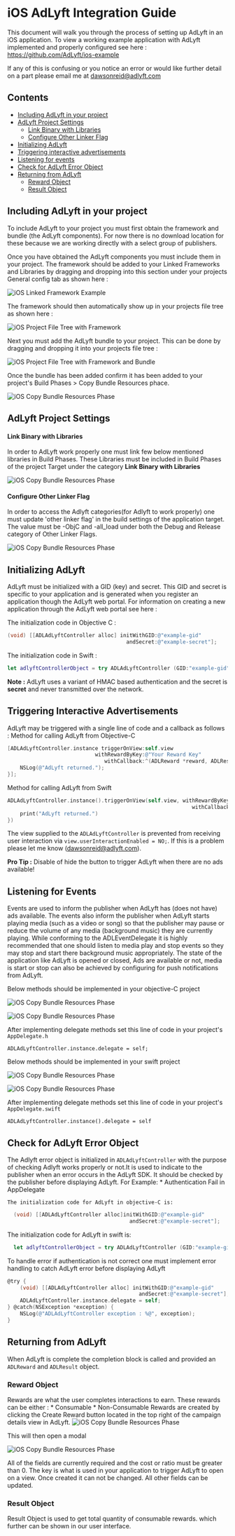 
# iOS AdLyft Integration Guide

This document will walk you through the process of setting up AdLyft in an iOS
application. To view a working example application with AdLyft implemented
and properly configured see here : https://github.com/AdLyft/ios-example

If any of this is confusing or you notice an error or would like further detail
on a part please email me at dawsonreid@adlyft.com

## Contents

- [Including AdLyft in your project](#including-adlyft-in-your-project)
- [AdLyft Project Settings](#adlyft-project-settings)
     *  [Link Binary with Libraries](#link-binary-with-libraries)
     *  [Configure Other Linker Flag](#configure-other-linker-flag) 
- [Initializing AdLyft](#initializing-adlyft) 
- [Triggering interactive advertisements](#triggering-interactive-advertisements) 
- [Listening for events](#listening-for-events)
- [Check for AdLyft Error Object](#check-for-adlyft-error-object)
- [Returning from AdLyft](#returning-from-adlyft)
    * [Reward Object](#reward-object)
    * [Result Object](#result-object)

## Including AdLyft in your project

To include AdLyft to your project you must first obtain the framework and
bundle (the AdLyft components). For now there is no download location for these
because we are working directly with a select group of publishers.

Once you have obtained the AdLyft components you must include them in your
project. The framework should be added to your Linked Frameworks and Libraries
by dragging and dropping into this section under your projects General config
tab as shown here :

![iOS Linked Framework Example](/images/ios-linked-frameworks.png)

The framework should then automatically show up in your projects file tree as
shown here :

![iOS Project File Tree with Framework](/images/ios-project-tree-with-framework.png)

Next you must add the AdLyft bundle to your project. This can be done by
dragging and dropping it into your projects file tree :

![iOS Project File Tree with Framework and Bundle](/images/ios-project-tree-with-framework-and-bundle.png)

Once the bundle has been added confirm it has been added to your project's
Build Phases > Copy Bundle Resources phace.

![iOS Copy Bundle Resources Phase](/images/ios-copy-bundle-resources-phase.png)

## AdLyft Project Settings

#### Link Binary with Libraries

In order to AdLyft work properly one must link few below mentioned libraries in Build Phases. These Libraries must be included in Build Phases of the project Target under the category **Link Binary with Libraries**

![iOS Copy Bundle Resources Phase](/images/ios-link-binary-with-libraries.png)


#### Configure Other Linker Flag

In order to access the Adlyft categories(for Adlyft to work properly) one must update 'other linker flag' in the build settings of the application target.
The value must be -ObjC and -all_load under both the Debug and Release category of Other Linker Flags.

![iOS Copy Bundle Resources Phase](/images/ios-objc-linker-flags.png)

## Initializing AdLyft

AdLyft must be initialized with a GID (key) and secret. This GID and secret is
specific to your application and is generated when you register an application
though the AdLyft web portal. For information on creating a new application
through the AdLyft web portal see here :

The initialization code in Objective C :

```objective-c
(void) [[ADLAdLyftController alloc] initWithGID:@"example-gid"
                                      andSecret:@"example-secret"];
```

The initialization code in Swift :

```swift
let adlyftControllerObject = try ADLAdLyftController (GID:"example-gid", andSecret:"example-secret")                
```

**Note :** AdLyft uses a variant of HMAC based authentication and the secret is
**secret** and never transmitted over the network.

## Triggering Interactive Advertisements

AdLyft may be triggered with a single line of code and a callback as follows :
Method for calling AdLyft from Objective-C

```objective-c
[ADLAdLyftController.instance triggerOnView:self.view
                            withRewardByKey:@"Your Reward Key" 
                               withCallback:^(ADLReward *reward, ADLResult *results){
    NSLog(@"AdLyft returned.");
}];
```

Method for calling AdLyft from Swift
```swift
ADLAdLyftController.instance().triggerOnView(self.view, withRewardByKey:"Your Reward Key",
                                                           withCallback:{ reward, results in
    print("AdLyft returned.")
})

```

The view supplied to the `ADLAdLyftController` is prevented from receiving user
interaction via `view.userInteractionEnabled = NO;`. If this is a problem please
let me know (dawsonreid@adlyft.com).

**Pro Tip :** Disable of hide the button to trigger AdLyft when there are no ads available!

## Listening for Events

Events are used to inform the publisher when AdLyft has (does not have) ads available.
The events also inform the publisher when AdLyft starts playing media (such as a video or song) so that the publisher may pause or reduce the volume of any media (background music) they are currently playing.
While conforming to the ADLEventDelegate it is highly recommended that one should listen to media play and stop events so they may stop and start there background music appropriately. 
The state of the application like AdLyft is opened or closed, Ads are available or not, media is start or stop can also be achieved by configuring for push notifications from AdLyft.

Below methods should be implemented in your objective-C project

![iOS Copy Bundle Resources Phase](/images/ios-AppDelegateH-ADLEventDelegates.png)


![iOS Copy Bundle Resources Phase](/images/ios-ADLEventDelegates.png)

After implementing delegate methods set this line of code in your project's `AppDelegate.h`
```
ADLAdLyftController.instance.delegate = self;
```

Below methods should be implemented in your swift project

![iOS Copy Bundle Resources Phase](/images/swift-conforms-adleventdelegate.png)


![iOS Copy Bundle Resources Phase](/images/swift-adleventdelegates.png)

After implementing delegate methods set this line of code in your project's `AppDelegate.swift`
```
ADLAdLyftController.instance().delegate = self
```

## Check for AdLyft Error Object

The Adlyft error object is initialized in `ADLAdLyftController` with the purpose of checking Adlyft works properly or not.It is used to indicate to the publisher when an error occurs in the AdLyft SDK. It should be checked by the publisher before displaying AdLyft.
For Example:
    * Authentication Fail in AppDelegate 
    
    The initialization code for AdLyft in objective-C is:

```objective-c
  (void) [[ADLAdLyftController alloc]initWithGID:@"example-gid"
                                       andSecret:@"example-secret"];
```
 The initialization code for AdLyft in swift is:

```swift
  let adlyftControllerObject = try ADLAdLyftController (GID:"example-gid", andSecret:"example-secret")
```

To handle error if authentication is not correct one must implement error handling to catch AdLyft error before displaying AdLyft

```objective-c
@try {
    (void) [[ADLAdLyftController alloc] initWithGID:@"example-gid"
                                          andSecret:@"example-secret"];
    ADLAdLyftController.instance.delegate = self;
} @catch(NSException *exception) {
    NSLog(@"ADLAdLyftController exception : %@", exception);
}
```

## Returning from AdLyft

When AdLyft is complete the completion block is called and provided an
`ADLReward` and `ADLResult` object.

### Reward Object
Rewards are what the user completes interactions to earn. These rewards can be either :
    * Consumable
    * Non-Consumable
Rewards are created by clicking the Create Reward button located in the top right of the campaign details view in AdLyft.
![iOS Copy Bundle Resources Phase](/images/portal/create-reward-button.png)


This will then open a modal

![iOS Copy Bundle Resources Phase](/images/portal/create-reward-modal.png)

All of the fields are currently required and the cost or ratio must be greater than 0.
The key is what is used in your application to trigger AdLyft to open on a view. Once created it can not be changed. All other fields can be updated.

### Result Object
Result Object is used to get total quantity of consumable rewards. which further can be shown in our user interface.
